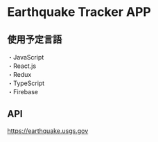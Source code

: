 # Earthquake Tracker APP

## 使用予定言語

・JavaScript <br />
・React.js <br />
・Redux <br />
・TypeScript <br />
・Firebase <br />

## API

https://earthquake.usgs.gov
